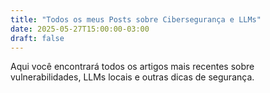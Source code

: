 ```yaml
---
title: "Todos os meus Posts sobre Cibersegurança e LLMs"
date: 2025-05-27T15:00:00-03:00
draft: false
---
```


Aqui você encontrará todos os artigos mais recentes sobre vulnerabilidades, LLMs locais e outras dicas de segurança.